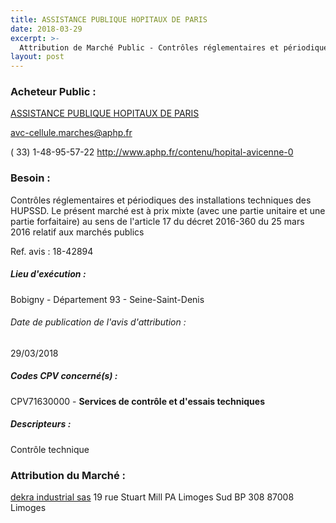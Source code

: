 ```yaml
---
title: ASSISTANCE PUBLIQUE HOPITAUX DE PARIS
date: 2018-03-29
excerpt: >-
  Attribution de Marché Public - Contrôles réglementaires et périodiques des installations techniques des HUPSSD
layout: post
---
```


### Acheteur Public : 
<a href="/acheteur-33/siren-267500452"> ASSISTANCE PUBLIQUE HOPITAUX DE PARIS</a><br/>



avc-cellule.marches@aphp.fr

( 33) 1-48-95-57-22
http://www.aphp.fr/contenu/hopital-avicenne-0
### Besoin :

Contrôles réglementaires et périodiques des installations techniques des HUPSSD. Le présent marché est à prix mixte (avec une partie unitaire et une partie forfaitaire) au sens de l'article 17 du décret 2016-360 du 25 mars 2016 relatif aux marchés publics

Ref. avis : 18-42894


##### Lieu d'exécution :

Bobigny - Département 93 - Seine-Saint-Denis

###### Date de publication de l'avis d'attribution : 
29/03/2018

##### Codes CPV concerné(s) :
CPV71630000 - **Services de contrôle et d'essais techniques** <br/>

##### Descripteurs :
Contrôle technique <br/>

### Attribution du Marché :
<a href="/entreprise-261/siren-433250834"> dekra industrial sas</a>    19 rue Stuart Mill PA Limoges Sud BP 308 87008 Limoges <br/>
